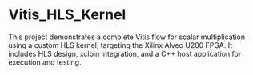 # Vitis_HLS_Kernel
This project demonstrates a complete Vitis flow for scalar multiplication using a custom HLS kernel, targeting the Xilinx Alveo U200 FPGA. It includes HLS design, xclbin integration, and a C++ host application for execution and testing.
